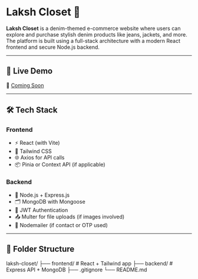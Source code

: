 # Laksh Closet 👖

**Laksh Closet** is a denim-themed e-commerce website where users can explore and purchase stylish denim products like jeans, jackets, and more. The platform is built using a full-stack architecture with a modern React frontend and secure Node.js backend.

---

## 🔗 Live Demo

🚀 [Coming Soon](#)

---

## 🛠️ Tech Stack

### Frontend
- ⚡ React (with Vite)
- 🎨 Tailwind CSS
- 🌐 Axios for API calls
- 📦 Pinia or Context API (if applicable)

### Backend
- 🧠 Node.js + Express.js
- 🗂️ MongoDB with Mongoose
- 🔐 JWT Authentication
- 📤 Multer for file uploads (if images involved)
- 📩 Nodemailer (if contact or OTP used)

---

## 📁 Folder Structure
laksh-closet/
├── frontend/ # React + Tailwind app
├── backend/ # Express API + MongoDB
├── .gitignore
└── README.md
